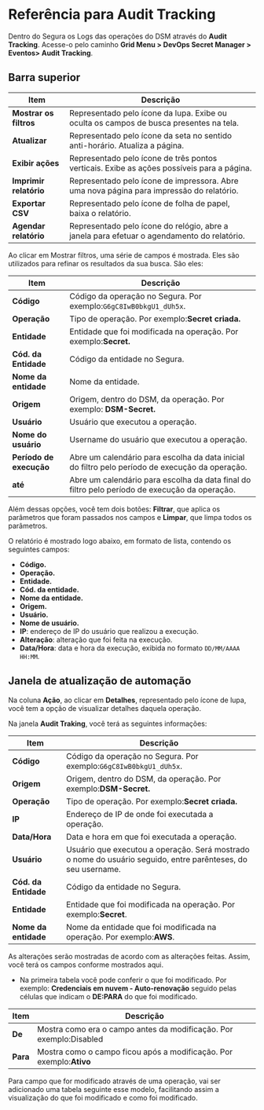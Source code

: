 # Referência para Audit Tracking

Dentro do Segura os Logs das operações do DSM através do **Audit Tracking**. Acesse-o pelo caminho **Grid Menu > DevOps Secret Manager > Eventos> Audit Tracking**.

## Barra superior

| Item                          | Descrição                                                                                      |
| ----------------------------- | ------------------------------------------------------------------------------------------------ |
| **Mostrar os filtros**  | Representado pelo ícone da lupa. Exibe ou oculta os campos de busca presentes na tela.          |
| **Atualizar**           | Representado pelo ícone da seta no sentido anti-horário. Atualiza a página.                   |
| **Exibir ações**      | Representado pelo ícone de três pontos verticais. Exibe as  ações possíveis para a página. |
| **Imprimir relatório** | Representado pelo ícone de impressora. Abre uma nova página para impressão do relatório.     |
| **Exportar CSV**        | Representado pelo ícone de folha de papel, baixa o relatório.                                  |
| **Agendar relatório**  | Representado pelo ícone do relógio, abre a janela para efetuar o agendamento do relatório.    |

Ao clicar em Mostrar filtros, uma série de campos é mostrada. Eles são utilizados para refinar os resultados da sua busca. São eles:

| Item                             | Descrição                                                                                           |
| -------------------------------- | ----------------------------------------------------------------------------------------------------- |
| **Código**                | Código da operação no Segura. Por exemplo:`G6gC8IwB0bkgU1_dUh5x`.                           |
| **Operação**             | Tipo de operação. Por exemplo:**Secret criada.**                                              |
| **Entidade**               | Entidade que foi modificada na operação. Por exemplo:**Secret.**                              |
| **Cód. da Entidade**      | Código da entidade no Segura.                                                                   |
| **Nome da entidade**       | Nome da entidade.                                                                                     |
| **Origem**                 | Origem, dentro do DSM, da operação. Por exemplo: **DSM-Secret.**                                   |
| **Usuário**               | Usuário que executou a operação.                                                                   |
| **Nome do usuário**       | Username do usuário que executou a operação.                                                       |
| **Período de execução** | Abre um calendário para escolha da data inicial do filtro pelo período de execução da operação. |
| **até**                   | Abre um calendário para escolha da data final do filtro pelo período de execução da operação.   |

Além dessas opções, você tem dois botões: **Filtrar**, que aplica os parâmetros que foram passados nos campos e **Limpar**, que limpa todos os parâmetros.

O relatório é mostrado logo abaixo, em formato de lista, contendo os seguintes campos:

* **Código.**
* **Operação.**
* **Entidade.**
* **Cód. da entidade.**
* **Nome da entidade.**
* **Origem.**
* **Usuário.**
* **Nome de usuário.**
* **IP**: endereço de IP do usuário que realizou a execução.
* **Alteração**: alteração que foi feita na execução.
* **Data/Hora**: data e hora da execução, exibida no formato `DD/MM/AAAA HH:MM`.

## Janela de atualização de automação

Na coluna **Ação**, ao clicar em **Detalhes**, representado pelo ícone de lupa, você tem a opção de visualizar detalhes daquela operação.

Na janela **Audit Traking**, você terá as seguintes informações:

| Item                   | Descrição                                                                                                        |
| ---------------------- | ------------------------------------------------------------------------------------------------------------------ |
| **Código**           | Código da operação no Segura. Por exemplo:`G6gC8IwB0bkgU1_dUh5x`.                                        |
| **Origem**            | Origem, dentro do DSM, da operação. Por exemplo:**DSM-Secret.**                                                 |
| **Operação**        | Tipo de operação. Por exemplo:**Secret criada.**                                                                |
| **IP**                | Endereço de IP de onde foi executada a operação.                                                                |
| **Data/Hora**         | Data e hora em que foi executada a operação.                                                                     |
| **Usuário**          | Usuário que executou a operação. Será mostrado o nome do usuário seguido, entre parênteses, do seu username. |
| **Cód. da Entidade** | Código da entidade no Segura.                                                                                |
| **Entidade**          | Entidade que foi modificada na operação. Por exemplo:**Secret**.                                                |
| **Nome da entidade**  | Nome da entidade que foi modificada na operação. Por exemplo:**AWS**.                                           |

As alterações serão mostradas de acordo com as alterações feitas. Assim, você terá os campos conforme mostrados aqui.

* Na primeira tabela você pode conferir o que foi modificado. Por exemplo: **Credenciais em nuvem - Auto-renovação** seguido pelas células que indicam o **DE:PARA** do que foi modificado.

| Item        | Descrição |
| --------- | ----------------------------------------------------------------------- |
| **De**        | Mostra como era o campo antes da modificação. Por exemplo:Disabled    |
| **Para** | Mostra como o campo ficou após a modificação. Por exemplo:**Ativo** |

Para campo que for modificado através de uma operação, vai ser adicionado uma tabela seguinte esse modelo, facilitando assim a visualização do que foi modificado e como foi modificado.